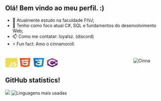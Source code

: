 ## Olá! Bem vindo ao meu perfil. :) 

- 🔭 Atualmente estudo na faculdade FIVJ;
- 🌱 Tenho como foco atual C#, SQL e fundamentos do desenvolvimento Web;
- 📫 Como me contatar: loyalsz. (discord)
- ⚡ Fun fact: Amo o cinnamoroll.

<div style="display: inline_block"><br>
  <img align="center" alt="Luis-Js" height="30" width="40" src="https://raw.githubusercontent.com/devicons/devicon/master/icons/javascript/javascript-plain.svg">
  <img align="center" alt="Luis-HTML" height="30" width="40" src="https://raw.githubusercontent.com/devicons/devicon/master/icons/html5/html5-original.svg">
  <img align="center" alt="Luis-CSS" height="30" width="40" src="https://raw.githubusercontent.com/devicons/devicon/master/icons/css3/css3-original.svg">
  <img align="center" alt="Luis-Csharp" height="30" width="40" src="https://raw.githubusercontent.com/devicons/devicon/master/icons/csharp/csharp-original.svg">
  <img align="right" alt="Cinna" height="90" width="90" src="https://media.tenor.com/P5EJALTMklMAAAAi/cinnamoroll.gif">
</div>

## GitHub statistics! 
<div>
    <img src="https://github-readme-stats.vercel.app/api?username=1Luisin&theme=transparent&show_icons=true&bg_color=000&title_color=FFF&text_color=FFF&border_radius=10&count_private=true" height="130">
    <img src="https://github-readme-stats.vercel.app/api/top-langs/?username=1Luisin&theme=transparent&show_icons=true&hide_border=false&layout=compact&bg_color=000&title_color=FFF&text_color=FFF&border_radius=10&langs_count=6" alt="Linguagens mais usadas" height="130">
</div>

